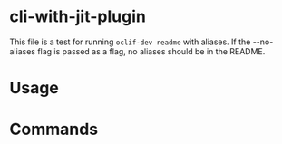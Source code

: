 # cli-with-jit-plugin

This file is a test for running `oclif-dev readme` with aliases. If the --no-aliases flag
is passed as a flag, no aliases should be in the README.

<!-- toc -->
<!-- tocstop -->

# Usage

<!-- usage -->
<!-- usagestop -->

# Commands

<!-- commands -->
<!-- commandsstop -->

